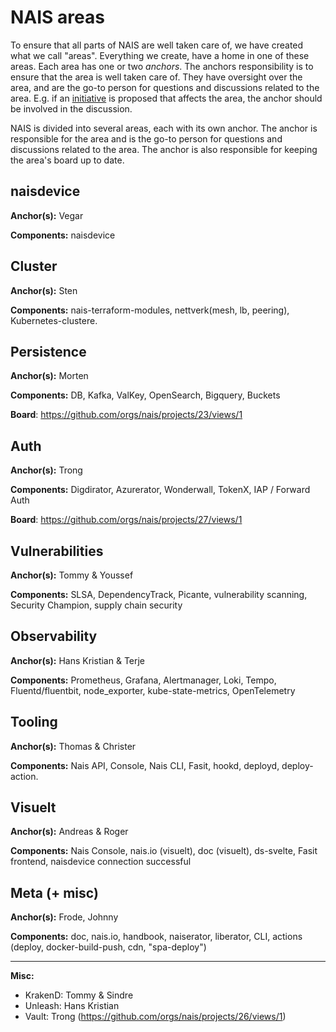 # NAIS areas

To ensure that all parts of NAIS are well taken care of, we have created what we call "areas". Everything we create, have a home in one of these areas.
Each area has one or two _anchors_. The anchors responsibility is to ensure that the area is well taken care of. They have oversight over the area, and are the go-to person for questions and discussions related to the area. E.g. if an [initiative](initiatives.md) is proposed that affects the area, the anchor should be involved in the discussion.

NAIS is divided into several areas, each with its own anchor. The anchor is responsible for the area and is the go-to person for questions and discussions related to the area. The anchor is also responsible for keeping the area's board up to date.

## naisdevice

**Anchor(s):** Vegar

**Components:** naisdevice

## Cluster

**Anchor(s):** Sten

**Components:** nais-terraform-modules, nettverk(mesh, lb, peering), Kubernetes-clustere.

## Persistence

**Anchor(s):** Morten

**Components:** DB, Kafka, ValKey, OpenSearch, Bigquery, Buckets

**Board**: https://github.com/orgs/nais/projects/23/views/1

## Auth

**Anchor(s):** Trong

**Components:** Digdirator, Azurerator, Wonderwall, TokenX, IAP / Forward Auth

**Board**: https://github.com/orgs/nais/projects/27/views/1

## Vulnerabilities

**Anchor(s):** Tommy & Youssef

**Components:** SLSA, DependencyTrack, Picante, vulnerability scanning, Security Champion, supply chain security

## Observability

**Anchor(s):** Hans Kristian & Terje

**Components:** Prometheus, Grafana, Alertmanager, Loki, Tempo, Fluentd/fluentbit, node_exporter, kube-state-metrics, OpenTelemetry

## Tooling

**Anchor(s):** Thomas & Christer

**Components:** Nais API, Console, Nais CLI, Fasit, hookd, deployd, deploy-action.

## Visuelt

**Anchor(s):** Andreas & Roger

**Components:** Nais Console, nais.io (visuelt), doc (visuelt), ds-svelte, Fasit frontend, naisdevice connection successful

## Meta (+ misc)

**Anchor(s):** Frode, Johnny

**Components:** doc, nais.io, handbook, naiserator, liberator, CLI, actions (deploy, docker-build-push, cdn, "spa-deploy")

---

**Misc:**

- KrakenD: Tommy & Sindre
- Unleash: Hans Kristian
- Vault: Trong (https://github.com/orgs/nais/projects/26/views/1)
